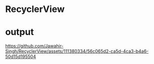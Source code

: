 # RecyclerView
# output
https://github.com/Jawahir-Singh/RecyclerView/assets/111380334/56c065d2-ca5d-4ca3-b4a6-50d15d195504


